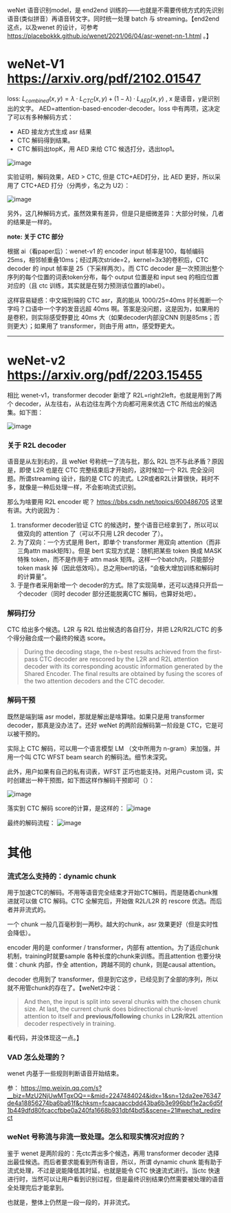 
weNet 语音识别model，是 end2end 训练的——也就是不需要传统方式的先识别语音(类似拼音）再语音转文字。同时统一处理 batch 与 streaming。【end2end 这点，以及wenet 的设计，可参考 https://placebokkk.github.io/wenet/2021/06/04/asr-wenet-nn-1.html 。】

# weNet-V1 https://arxiv.org/pdf/2102.01547
loss: $L_{combined}(x, y) = λ\cdot L_{CTC}(x, y) + (1 − λ)\cdot L_{AED}(x, y)$ , x 是语音，y是识别出的文字。 AED=attention-based-encoder-decoder。loss 中有两项，这决定了可以有多种解码方式：
- AED 接龙方式生成 asr 结果
- CTC 解码得到结果。
- CTC 解码出topK，用 AED 来给 CTC 候选打分，选出top1。

![image](https://github.com/user-attachments/assets/1c815a7d-c5a2-48e9-8377-fdb9e21136c3)

实验证明，解码效果，AED > CTC, 但是 CTC+AED打分，比 AED 更好，所以采用了 CTC+AED 打分（分两步，名之为 U2）：

![image](https://github.com/user-attachments/assets/074c3eb9-7025-4f8b-a8a5-f5bf487d2fbd)

另外，这几种解码方式，虽然效果有差异，但是只是细微差异：大部分时候，几者的结果是一样的。

**note: 关于 CTC 部分**

根据 ai（看paper后）：wenet-v1 的 encoder input 帧率是100，每帧编码 25ms，相邻帧重叠10ms；经过两次stride=2，kernel=3x3的卷积后，CTC decoder 的 input 帧率是 25（下采样两次）。而 CTC decoder 是一次预测出整个序列的每个位置的词表token分布，每个 output 位置是和 input seq 的相应位置对应的（且 ctc 训练，其实就是在努力预测该位置的label）。

这样容易疑惑：中文端到端的 CTC asr，真的能从 1000/25=40ms 时长推断一个字吗？口语中一个字的发音远超 40ms 啊。答案是没问题，这是因为，如果用的是卷积，则实际感受野要比 40ms 大（如果decoder内部没CNN 则是85ms；否则更大）；如果用了 transformer，则由于用 attn，感受野更大。

----

# weNet-v2 https://arxiv.org/pdf/2203.15455

相比 wenet-v1，transformer decoder 新增了 R2L=right2left，也就是用到了两个 decoder，从左往右，从右边往左两个方向都可用来优选 CTC 所给出的候选集。如下图：

![image](https://github.com/user-attachments/assets/e006f631-638d-411d-b8bf-e070ee3debdd)

### 关于 R2L decoder

语音是从左到右的，且 weNet 号称统一了流与批，那么 R2L 岂不与此矛盾？原因是，即使 L2R 也是在 CTC 完整结束后才开始的，这时候加一个 R2L 完全没问题。所谓streaming 设计，指的是 CTC 的流式。L2R或者R2L计算很快，耗时不多，就像是一种后处理一样，不会影响流式识别。

那么为啥要用 R2L encoder 呢？ https://bbs.csdn.net/topics/600486705 这里有讲。大约说因为：
1. transformer decoder验证 CTC 的候选时，整个语音已经拿到了，所以可以做双向的 attention 了（可以不只用 L2R decoder 了）。
2. 为了双向：一个方式是用 Bert，即单个 transformer 用双向 attention（而非三角attn mask矩阵）。但是 bert 实现方式是：随机把某些  token 换成 MASK 特殊 token，而不是作用于 attn mask 矩阵。这样一个batch内，只能部分token mask 掉（因此低效吗）。总之用bert的话，“会极大增加训练和解码时的计算量”。
3. 于是作者采用新增一个 decoder的方式。除了实现简单，还可以选择只开启一个decoder（同时 decoder 部分还能脱离CTC 解码，也算好处吧）。

### 解码打分

CTC 给出多个候选。L2R 与 R2L 给出候选的各自打分，并把 L2R/R2L/CTC 的多个得分融合成一个最终的候选 score。

> During the decoding stage, the n-best results achieved from the first-pass CTC decoder are rescored by the L2R and R2L attention decoder with
its corresponding acoustic information generated by the Shared Encoder. The final results are obtained by fusing the scores of
the two attention decoders and the CTC decoder.


### 解码干预

既然是端到端 asr model，那就是解出是啥算啥。如果只是用 transformer decoder，那真是没办法了。还好 weNet 的两阶段解码第一阶段是 CTC，它是可以被干预的。

实际上 CTC 解码，可以用一个语言模型 LM （文中所用为 n-gram）来加强，并用一个叫 CTC WFST beam search 的解码法。细节未深究。

此外，用户如果有自己的私有词表，WFST 正巧也能支持。对用户custom 词，实时创建出一种干预图，如下图这样作解码干预即可（）：

![image](https://github.com/user-attachments/assets/93625109-09ae-4003-894f-64d08295e6de)

落实到 CTC 解码 score的计算，是这样的：
![image](https://github.com/user-attachments/assets/93b3fbf6-b6e0-4c84-9e4a-7bbe6ce5a92c)

最终的解码流程：
![image](https://github.com/user-attachments/assets/907e8f25-e08c-4cf9-9a54-a08270cb5b5d)

# 其他

### 流式怎么支持的：dynamic chunk
用于加速CTC的解码。不用等语音完全结束才开始CTC解码，而是随着chunk推进就可以做 CTC 解码。CTC 全解完后，开始做 R2L/L2R 的 rescore 优选。而后者并非流式的。

一个 chunk 一般几百毫秒到一两秒。越大的chunk，asr 效果更好（但是实时性会降低）。

encoder 用的是 conformer / transformer，内部有 attention。为了适应chunk机制，training时就要sample 各种长度的chunk来训练。而且attention 也要分块做：chunk 内部，作全 attention，跨越不同的 chunk，则是causal attention。

decoder 也用到了 transformer，但是到它这步，已经见到了全部的序列，所以就不用管chunk的存在了。【weNet2中说：
> And then, the input is split into several chunks with the chosen chunk size. At last, the current chunk does bidirectional chunk-level attention to itself and **previous/following** chunks in **L2R/R2L** attention decoder respectively in training.

看代码，并没体现这一点。】


### VAD 怎么处理的？
wenet 内基于一些规则判断语音开始结束。

参： https://mp.weixin.qq.com/s?__biz=MzU2NjUwMTgxOQ==&mid=2247484024&idx=1&sn=12da2ee76347de4a18856274ba6ba61f&chksm=fcaacaaccbdd43ba6b3e996bbf1e2ac6d5f1b449dfd80fcaccfbbe0a240fa1668b931dbf4bd5&scene=21#wechat_redirect

### weNet 号称流与非流一致处理。怎么和现实情况对应的？
鉴于 wenet 是两阶段的：先ctc弄出多个候选，再用 transformer decoder 选择出最佳候选。而后者要求能看到所有语音，所以，所谓 dynamic chunk 能有助于流式处理，不过是说能降低其时延，也就是能令 CTC 快速流式进行。当ctc 快速进行时，当然可以让用户看到识别过程，但是最终识别结果仍然需要被处理的语音全处理完后才能拿到。

也就是，整体上仍然是一段一段的，并非流式。
